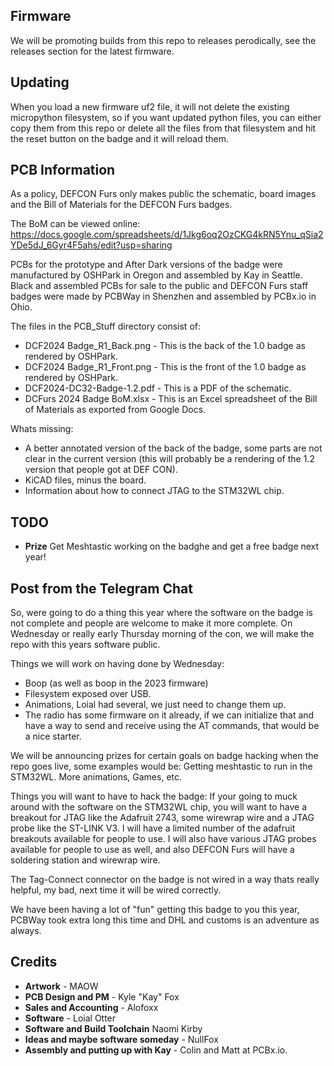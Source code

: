 ## Firmware

We will be promoting builds from this repo to releases perodically, see the releases section for the latest firmware.

## Updating

When you load a new firmware uf2 file, it will not delete the existing micropython filesystem, so if you want updated python files, you can either copy them from this repo or delete all the files from that filesystem and hit the reset button on the badge and it will reload them.

## PCB Information

As a policy, DEFCON Furs only makes public the schematic, board images and the Bill of Materials for the DEFCON Furs badges.   

The BoM can be viewed online: https://docs.google.com/spreadsheets/d/1Jkg6oq2OzCKG4kRN5Ynu_qSia2YDe5dJ_6Gyr4F5ahs/edit?usp=sharing

PCBs for the prototype and After Dark versions of the badge were manufactured by OSHPark in Oregon and assembled by Kay in Seattle.
Black and assembled PCBs for sale to the public and DEFCON Furs staff badges were made by PCBWay in Shenzhen and assembled by PCBx.io in Ohio.

The files in the PCB_Stuff directory consist of:

- DCF2024 Badge_R1_Back.png - This is the back of the 1.0 badge as rendered by OSHPark.
- DCF2024 Badge_R1_Front.png - This is the front of the 1.0 badge as rendered by OSHPark.
- DCF2024-DC32-Badge-1.2.pdf - This is a PDF of the schematic.
- DCFurs 2024 Badge BoM.xlsx - This is an Excel spreadsheet of the Bill of Materials as exported from Google Docs.

Whats missing:
- A better annotated version of the back of the badge, some parts are not clear in the current version (this will probably be a rendering of the 1.2 version that people got at DEF CON).
- KiCAD files, minus the board.
- Information about how to connect JTAG to the STM32WL chip.

## TODO

- **Prize** Get Meshtastic working on the badghe and get a free badge next year!

## Post from the Telegram Chat
So, were going to do a thing this year where the software on the badge is not complete and people are welcome to make it more complete.    On Wednesday or really early Thursday morning of the con, we will make the repo with this years software public.

Things we will work on having done by Wednesday:
- Boop (as well as boop in the 2023 firmware)
- Filesystem exposed over USB.
- Animations, Loial had several, we just need to change them up.
- The radio has some firmware on it already, if we can initialize that and have a way to send and receive using the AT commands, that would be a nice starter.

We will be announcing prizes for certain goals on badge hacking when the repo goes live, some examples would be:  Getting meshtastic to run in the STM32WL.  More animations, Games, etc.

Things you will want to have to hack the badge:
If your going to muck around with the software on the STM32WL chip, you will want to have a breakout for JTAG like the Adafruit 2743, some wirewrap wire and a JTAG probe like the ST-LINK V3.    I will have a limited number of the adafruit breakouts available for people to use.    I will also have various JTAG probes available for people to use as well, and also DEFCON Furs will have a soldering station and wirewrap wire.

The Tag-Connect connector on the badge is not wired in a way thats really helpful, my bad, next time it will be wired correctly.

We have been having a lot of "fun" getting this badge to you this year, PCBWay took extra long this time and DHL and customs is an adventure as always.

## Credits

- **Artwork** - MAOW
- **PCB Design and PM** - Kyle "Kay" Fox
- **Sales and Accounting** - Alofoxx
- **Software** - Loial Otter
- **Software and Build Toolchain** Naomi Kirby
- **Ideas and maybe software someday** - NullFox
- **Assembly and putting up with Kay** - Colin and Matt at PCBx.io.
